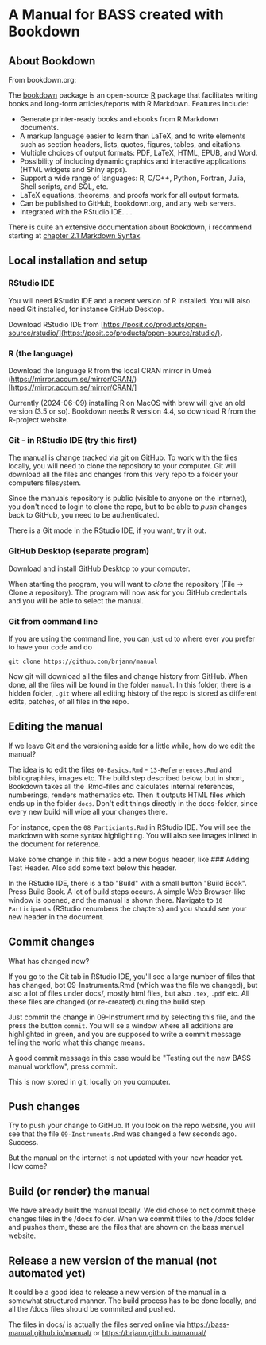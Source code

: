 # A Manual for BASS created with Bookdown

## About Bookdown

From bookdown.org:

The [bookdown](https://www.bookdown.org/) package is an open-source [R](https://www.r-project.org/) package that facilitates writing books and long-form articles/reports with R Markdown. Features include:

- Generate printer-ready books and ebooks from R Markdown documents.
- A markup language easier to learn than LaTeX, and to write elements such as section headers, lists, quotes, figures, tables, and citations.
- Multiple choices of output formats: PDF, LaTeX, HTML, EPUB, and Word.
- Possibility of including dynamic graphics and interactive applications (HTML widgets and Shiny apps).
- Support a wide range of languages: R, C/C++, Python, Fortran, Julia, Shell scripts, and SQL, etc.
- LaTeX equations, theorems, and proofs work for all output formats.
- Can be published to GitHub, bookdown.org, and any web servers.
- Integrated with the RStudio IDE.
...


There is quite an extensive documentation about Bookdown, i recommend starting at [chapter 2.1 Markdown Syntax](https://bookdown.org/yihui/bookdown/markdown-syntax.html).

## Local installation and setup


### RStudio IDE

You will need RStudio IDE and a recent version of R installed. You will also need Git installed, for instance GitHub Desktop.

Download RStudio IDE from [https://posit.co/products/open-source/rstudio/](https://posit.co/products/open-source/rstudio/).

### R (the language)

Download the language R from the local CRAN mirror in Umeå (https://mirror.accum.se/mirror/CRAN/)[https://mirror.accum.se/mirror/CRAN/]

Currently (2024-06-09) installing R on MacOS with brew will give an old version (3.5 or so). Bookdown needs R version 4.4, so download R from the R-project website.

### Git - in RStudio IDE (try this first)

The manual is change tracked via git on GitHub. To work with the files locally, you will need to clone the repository to your computer. Git will download all the files and changes from this very repo to a folder your computers filesystem.

Since the manuals repository is public (visible to anyone on the internet), you don't need to login to clone the repo, but to be able to *push* changes back to GitHub, you need to be authenticated.

There is a Git mode in the RStudio IDE, if you want, try it out.

### GitHub Desktop (separate program)

Download and install [GitHub Desktop](https://desktop.github.com/) to your computer.

When starting the program, you will want to *clone* the repository (File -> Clone a repository). The program will now ask for you GitHub credentials and you will be able to select the manual.

### Git from command line

If you are using the command line, you can just `cd` to where ever you prefer to have your code and do

`git clone https://github.com/brjann/manual`

Now git will download all the files and change history from GitHub. When done, all the files will be found in the folder `manual`. In this folder, there is a hidden folder, `.git` where all editing history of the repo is stored as different edits, patches, of all files in the repo.

## Editing the manual

If we leave Git and the versioning aside for a little while, how do we edit the manual?

The idea is to edit the files `00-Basics.Rmd` - `13-Refererences.Rmd` and bibliographies, images etc. The build step described below, but in short, Bookdown takes all the .Rmd-files and calculates internal references, numberings, renders mathematics etc. Then it outputs HTML files which ends up in the folder `docs`. Don't edit things directly in the docs-folder, since every new build will wipe all your changes there.

For instance, open the `08_Particiants.Rmd` in RStudio IDE. You will see the markdown with some syntax highlighting. You will also see images inlined in the document for reference.

Make some change in this file - add a new bogus header, like ### Adding Test Header. Also add some text below this header.

In the RStudio IDE, there is a tab "Build" with a small button "Build Book". Press Build Book. A lot of build steps occurs. A simple Web Browser-like window is opened, and the manual is shown there. Navigate to `10 Participants` (RStudio renumbers the chapters) and you should see your new header in the document.

## Commit changes

What has changed now?

If you go to the Git tab in RStudio IDE, you'll see a large number of files that has changed, bot 09-Instruments.Rmd (which was the file we changed), but also a lot of files under docs/, mostly html files, but also `.tex`, `.pdf` etc. All these files are changed (or re-created) during the build step.

Just commit the change in 09-Instrument.rmd by selecting this file, and the press the button `commit`. You will se a window where all additions are highlighted in green, and you are supposed to write a commit message telling the world what this change means.

A good commit message in this case would be "Testing out the new BASS manual workflow", press commit.

This is now stored in git, locally on you computer.

## Push changes

Try to push your change to GitHub. If you look on the repo website, you will see that the file `09-Instruments.Rmd` was changed a few seconds ago. Success.

But the manual on the internet is not updated with your new header yet. How come?

## Build (or render) the manual

We have already built the manual locally. We did chose to not commit these changes files in the /docs folder. When we commit tfiles to the /docs folder and pushes them, these are the files that are shown on the bass manual website.

## Release a new version of the manual (not automated yet)

It could be a good idea to release a new version of the manual in a somewhat structured manner. The build process has to be done locally, and all the /docs files should be commited and pushed.

The files in docs/ is actually the files served online via https://bass-manual.github.io/manual/ or https://brjann.github.io/manual/


